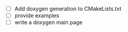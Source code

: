 - [ ] Add doxygen generation to CMakeLists.txt
- [ ] provide examples
- [ ] write a doxygen main page